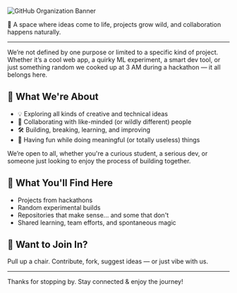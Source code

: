 ![GitHub Organization Banner](https://github.com/user-attachments/assets/bbe1d589-369f-40fd-90ac-f0d6001a4cd3)

🌱 A space where ideas come to life, projects grow wild, and collaboration happens naturally.

---
We’re not defined by one purpose or limited to a specific kind of project. Whether it’s a cool web app, a quirky ML experiment, a smart dev tool, or just something random we cooked up at 3 AM during a hackathon — it all belongs here.

## 🌟 What We're About

- 💡 Exploring all kinds of creative and technical ideas  
- 👥 Collaborating with like-minded (or wildly different) people  
- 🛠️ Building, breaking, learning, and improving  
- 🚀 Having fun while doing meaningful (or totally useless) things  

We’re open to all, whether you're a curious student, a serious dev, or someone just looking to enjoy the process of building together.

## 📁 What You'll Find Here

- Projects from hackathons  
- Random experimental builds  
- Repositories that make sense... and some that don't  
- Shared learning, team efforts, and spontaneous magic

## 🤝 Want to Join In?

Pull up a chair. Contribute, fork, suggest ideas — or just vibe with us.

---

Thanks for stopping by. Stay connected & enjoy the journey!
